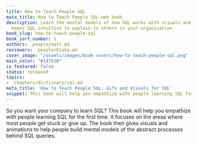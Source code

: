 ```yaml
---
title: How to Teach People SQL
mata_title: How to Teach People SQL web book
description: Learn the mental models of how SQL works with visuals and gifs. This
  makes SQL intuitive to explain to others in your organization.
book_slug: how-to-teach-people-sql
book_sort_number: 1
authors: _people/matt.md
reviewers: _people/blake.md
cover_image: "/assets/images/book-covers/how-to-teach-people-sql.png"
main_color: "#147638"
is_featured: false
status: released
topics:
- _chapters/dictionary/sql.md
meta_title: 'How to Teach People SQL: Gifs and Visuals for SQL'
snippet: This book will help you empathize with people learning SQL for the first time. It focuses on the areas where most people get stuck or give up. The book then gives visuals and animations to help people build mental models of the abstract processes behind SQL queries.
---
```

So you want your company to learn SQL?
This book will help you empathize with people learning SQL for the first time. It focuses on the areas where most people get stuck or give up. The book then gives visuals and animations to help people build mental models of the abstract processes behind SQL queries.
